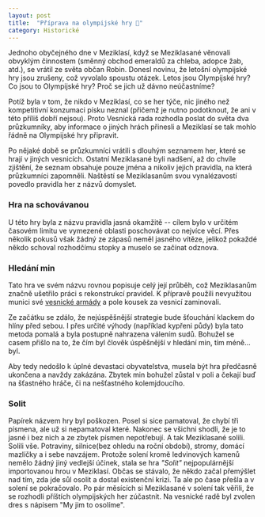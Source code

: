 ```yaml
---
layout: post
title:  "Příprava na olympijské hry 🏅"
category: Historické
---
```


Jednoho obyčejného dne v Meziklasí, když se Meziklasané věnovali obvyklým činnostem (směnný obchod emeraldů za chleba, adopce žab, atd.), se vrátil ze světa občan Robin. Donesl novinu, že letošní olympijské hry jsou zrušeny, což vyvolalo spoustu otázek. Letos jsou Olympijské hry? Co jsou to Olympijské hry? Proč se jich už dávno neúčastníme?

Potíž byla v tom, že nikdo v Meziklasí, co se her týče, nic jiného než kompetitivní konzumaci písku neznal (přičemž je nutno podotknout, že ani v této příliš dobří nejsou). Proto Vesnická rada rozhodla poslat do světa dva průzkumníky, aby informace o jiných hrách přinesli a Meziklasí se tak mohlo řádně na Olympijské hry připravit.

Po nějaké době se průzkumníci vrátili s dlouhým seznamem her, které se hrají v jiných vesnicích. Ostatní Meziklasané byli nadšení, až do chvíle zjištění, že seznam obsahuje pouze jména a nikoliv jejich pravidla, na která průzkumníci zapomněli. Naštěstí se Meziklasanům svou vynalézavostí povedlo pravidla her z názvů domyslet.

### Hra na schovávanou
U této hry byla z názvu pravidla jasná okamžitě -- cílem bylo v určitém časovém limitu ve vymezené oblasti poschovávat co nejvíce věcí. Přes několik pokusů však žádný ze zápasů neměl jasného vítěze, jelikož pokaždé někdo schoval rozhodčímu stopky a muselo se začínat odznova.

### Hledání min
Tato hra ve svém názvu rovnou popisuje celý její průběh, což Meziklasanům značně ušetřilo práci s rekonstrukcí pravidel. K přípravě použili nevyužitou munici své [vesnické armády](/historicke/system-obrany/) a pole kousek za vesnicí zaminovali.

Ze začátku se zdálo, že nejúspěšnější strategie bude šťouchání klackem do hlíny před sebou. I přes určité výhody (například kypřeni půdy) byla tato metoda pomalá a byla postupně nahrazena válením sudů. Bohužel se casem přišlo na to, že čím byl člověk úspěšnější v hledání min, tím méně... byl.

Aby tedy nedošlo k úplné devastaci obyvatelstva, musela být hra předčasně ukončena a navždy zakázána. Zbytek min bohužel zůstal v poli a čekají buď na šťastného hráče, či na nešťastného kolemjdoucího.

### Solit
Papírek názvem hry byl poškozen. Posel si sice pamatoval, že chybí tři písmena, ale už si nepamatoval které. Nakonec se všichni shodli, že je to jasné i bez nich a ze zbytek písmen nepotřebují. A tak Meziklasané solili. Solili vše. Potraviny, silnice(bez ohledu na roční období), stromy, domácí mazlíčky a i sebe navzájem. Protože solení kromě ledvinových kamenů nemělo žádný jiný vedlejší účinek, stala se hra *"Solit"* nejpopulárnější importovanou hrou v Meziklasí. Občas se stávalo, že někdo začal přemýšlet nad tím, zda jde sůl osolit a dostal existenční krizi. Ta ale po čase přešla a v solení se pokračovalo. Po pár měsících si Meziklasané v solení tak věřili, že se rozhodli příštích olympijských her zúčastnit. Na vesnické radě byl zvolen dres s nápisem "My jim to osolíme".


